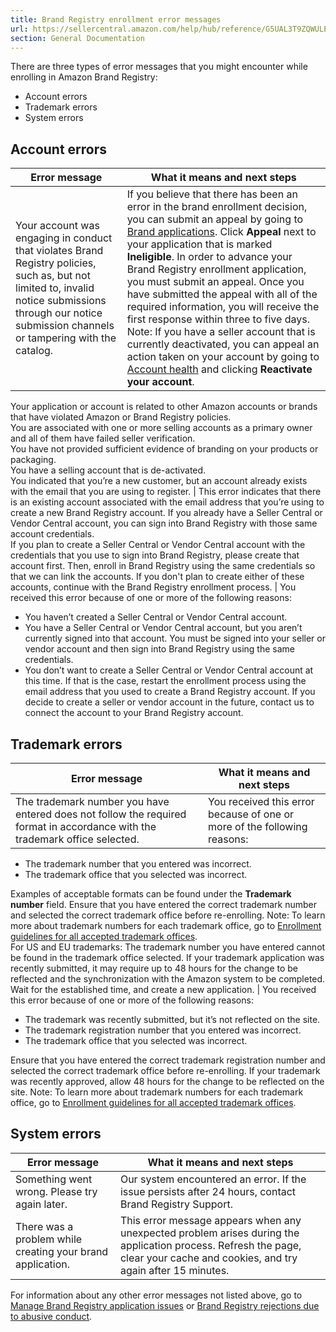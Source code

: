 ```yaml
---
title: Brand Registry enrollment error messages
url: https://sellercentral.amazon.com/help/hub/reference/G5UAL3T9ZQWULEKF
section: General Documentation
---
```


There are three types of error messages that you might encounter while
enrolling in Amazon Brand Registry:

  * Account errors
  * Trademark errors
  * System errors

## Account errors

Error message | What it means and next steps  
---|---  
Your account was engaging in conduct that violates Brand Registry policies, such as, but not limited to, invalid notice submissions through our notice submission channels or tampering with the catalog. |  If you believe that there has been an error in the brand enrollment decision, you can submit an appeal by going to [Brand applications](https://brandregistry.amazon.com/brand/enrollment/manage/applications). Click **Appeal** next to your application that is marked **Ineligible**.  In order to advance your Brand Registry enrollment application, you must submit an appeal. Once you have submitted the appeal with all of the required information, you will receive the first response within three to five days. Note: If you have a seller account that is currently deactivated, you can appeal an action taken on your account by going to [Account health](/performance/dashboard) and clicking **Reactivate your account**.  
Your application or account is related to other Amazon accounts or brands that
have violated Amazon or Brand Registry policies.  
You are associated with one or more selling accounts as a primary owner and
all of them have failed seller verification.  
You have not provided sufficient evidence of branding on your products or
packaging.  
You have a selling account that is de-activated.  
You indicated that you’re a new customer, but an account already exists with the email that you are using to register. |  This error indicates that there is an existing account associated with the email address that you’re using to create a new Brand Registry account. If you already have a Seller Central or Vendor Central account, you can sign into Brand Registry with those same account credentials.  
If you plan to create a Seller Central or Vendor Central account with the credentials that you use to sign into Brand Registry, please create that account first. Then, enroll in Brand Registry using the same credentials so that we can link the accounts.  If you don't plan to create either of these accounts, continue with the Brand Registry enrollment process. |  You received this error because of one or more of the following reasons:

  * You haven’t created a Seller Central or Vendor Central account. 
  * You have a Seller Central or Vendor Central account, but you aren’t currently signed into that account. You must be signed into your seller or vendor account and then sign into Brand Registry using the same credentials. 
  * You don’t want to create a Seller Central or Vendor Central account at this time. If that is the case, restart the enrollment process using the email address that you used to create a Brand Registry account. If you decide to create a seller or vendor account in the future, contact us to connect the account to your Brand Registry account. 

  
  
## Trademark errors

Error message | What it means and next steps  
---|---  
The trademark number you have entered does not follow the required format in accordance with the trademark office selected.  |  You received this error because of one or more of the following reasons:

  * The trademark number that you entered was incorrect.
  * The trademark office that you selected was incorrect. 

Examples of acceptable formats can be found under the **Trademark number**
field. Ensure that you have entered the correct trademark number and selected
the correct trademark office before re-enrolling.  Note: To learn more about
trademark numbers for each trademark office, go to [Enrollment guidelines for
all accepted trademark offices](/help/hub/reference/GHUDSVJLN4U9WY8Z).  
For US and EU trademarks: The trademark number you have entered cannot be found in the trademark office selected. If your trademark application was recently submitted, it may require up to 48 hours for the change to be reflected and the synchronization with the Amazon system to be completed. Wait for the established time, and create a new application. |  You received this error because of one or more of the following reasons:

  * The trademark was recently submitted, but it’s not reflected on the site.
  * The trademark registration number that you entered was incorrect. 
  * The trademark office that you selected was incorrect.

Ensure that you have entered the correct trademark registration number and
selected the correct trademark office before re-enrolling.  If your trademark
was recently approved, allow 48 hours for the change to be reflected on the
site. Note: To learn more about trademark numbers for each trademark office,
go to [Enrollment guidelines for all accepted trademark
offices](/help/hub/reference/GHUDSVJLN4U9WY8Z).  
  
## System errors

Error message | What it means and next steps  
---|---  
Something went wrong. Please try again later. | Our system encountered an error. If the issue persists after 24 hours, contact Brand Registry Support.  
There was a problem while creating your brand application. | This error message appears when any unexpected problem arises during the application process. Refresh the page, clear your cache and cookies, and try again after 15 minutes.  
  
For information about any other error messages not listed above, go to [Manage
Brand Registry application issues](/help/hub/reference/GJPGY8BRDAQUQV4V) or
[Brand Registry rejections due to abusive
conduct](/help/hub/reference/G2M4ASKCSYMDL7KZ).

